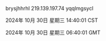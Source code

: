 brysjhhrhl 219.139.197.74 yqqlmgsycl

2024年 10月 30日 星期三 14:40:01 CST

2024年 10月 30日 星期三 06:40:01 GMT
